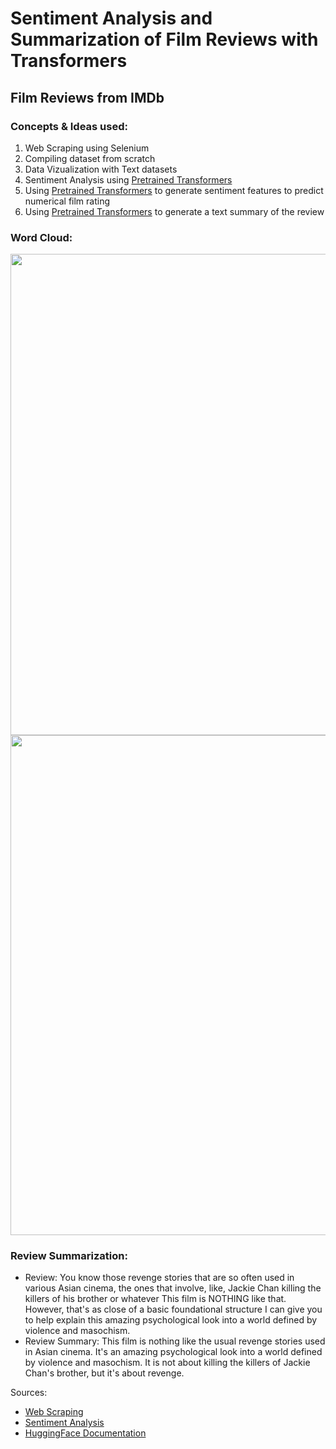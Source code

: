 # Sentiment Analysis and Summarization of Film Reviews with Transformers
## Film Reviews from IMDb
### Concepts & Ideas used:
  1. Web Scraping using Selenium 
  2. Compiling dataset from scratch
  3. Data Vizualization with Text datasets
  4. Sentiment Analysis using [Pretrained Transformers](https://huggingface.co/distilbert-base-uncased-finetuned-sst-2-english)
  5. Using [Pretrained Transformers](https://huggingface.co/distilbert-base-uncased-finetuned-sst-2-english) to generate sentiment features to predict numerical film rating
  6. Using [Pretrained Transformers](https://huggingface.co/philschmid/bart-large-cnn-samsum) to generate a text summary of the review

### Word Cloud:
<img src="https://github.com/a-tabaza/sentiment-analysis-and-film-rating-prediction-with-transformers/blob/main/combined_wc_resized.png?raw=true"  width="1200" height="770">
<img src="https://github.com/a-tabaza/sentiment-analysis-and-film-rating-prediction-with-transformers/blob/main/wordcloud_combined.jpg?raw=true"  width="800" height="800">

### Review Summarization:
- Review: You know those revenge stories that are so often used in various Asian cinema, the ones that involve, like, Jackie Chan killing the killers of his brother or whatever  This film is NOTHING like that. However, that's as close of a basic foundational structure I can give you to help explain this amazing psychological look into a world defined by violence and masochism. 
- Review Summary: This film is nothing like the usual revenge stories used in Asian cinema. It's an amazing psychological look into a world defined by violence and masochism. It is not about killing the killers of Jackie Chan's brother, but it's about revenge.  

Sources: 
- [Web Scraping](https://www.analyticsvidhya.com/blog/2022/07/scraping-imdb-reviews-in-python-using-selenium/)
- [Sentiment Analysis](https://www.kaggle.com/code/emirkocak/in-depth-series-sentiment-analysis-w-transformers/)
- [HuggingFace Documentation](https://huggingface.co/blog/sentiment-analysis-python)

